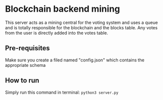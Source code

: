 # Blockchain backend mining

This server acts as a mining central for the voting system and
uses a queue and is totally responsible for the blockchain and 
the blocks table. Any votes from the user is directly added into
the votes table.

## Pre-requisites
Make sure you create a filed named "config.json" which contains
the appropriate schema

## How to run
Simply run this command in terminal: `python3 server.py`
